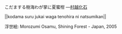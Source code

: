 こだまする樹海わが掌に夏蜜柑
—[村越化石](https://ja.wikipedia.org/wiki/村越化石)

||kodama suru jukai waga tenohira ni natsumikan||

浮世絵: Morozumi Osamu, Shining Forest - Japan, 2005